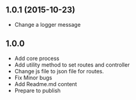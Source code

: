 ## 1.0.1 (2015-10-23)

- Change a logger message

## 1.0.0

- Add core process
- Add utility method to set routes and controller
- Change js file to json file for routes.
- Fix Minor bugs
- Add Readme.md content
- Prepare to publish
